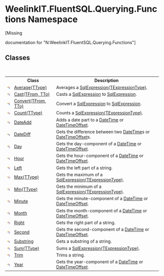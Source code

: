 # WeelinkIT.FluentSQL.Querying.Functions Namespace
 

\[Missing <summary> documentation for "N:WeelinkIT.FluentSQL.Querying.Functions"\]


## Classes
&nbsp;<table><tr><th></th><th>Class</th><th>Description</th></tr><tr><td>![Public class](media/pubclass.gif "Public class")</td><td><a href="d0c7666a-b4e0-3772-186a-fd1a192a1a37">Average(TType)</a></td><td>
Averages a <a href="6d3bd1b1-9588-4b2a-b617-fde5eea88b0a">SqlExpression(TExpressionType)</a>.</td></tr><tr><td>![Public class](media/pubclass.gif "Public class")</td><td><a href="c576cbdf-0713-0164-2d34-2c16b1fcb4cd">Cast(TFrom, TTo)</a></td><td>
Casts a <a href="6d3bd1b1-9588-4b2a-b617-fde5eea88b0a">SqlExpression<TFrom></a> to <a href="6d3bd1b1-9588-4b2a-b617-fde5eea88b0a">SqlExpression<To></a>.</td></tr><tr><td>![Public class](media/pubclass.gif "Public class")</td><td><a href="3682d64d-904f-b030-2465-7ff640376273">Convert(TFrom, TTo)</a></td><td>
Convert a <a href="6d3bd1b1-9588-4b2a-b617-fde5eea88b0a">SqlExpression<TFrom></a> to <a href="6d3bd1b1-9588-4b2a-b617-fde5eea88b0a">SqlExpression<To></a>.</td></tr><tr><td>![Public class](media/pubclass.gif "Public class")</td><td><a href="5bdd7b8a-9575-2e0e-5bc4-ad05d284d209">Count(TType)</a></td><td>
Counts a <a href="6d3bd1b1-9588-4b2a-b617-fde5eea88b0a">SqlExpression(TExpressionType)</a>.</td></tr><tr><td>![Public class](media/pubclass.gif "Public class")</td><td><a href="7373cee8-f788-265a-2b70-a9d1ea9d411e">DateAdd</a></td><td>
Adds a date part to a <a href="http://msdn2.microsoft.com/en-us/library/03ybds8y" target="_blank">DateTime</a> or <a href="http://msdn2.microsoft.com/en-us/library/bb341783" target="_blank">DateTimeOffset</a>.</td></tr><tr><td>![Public class](media/pubclass.gif "Public class")</td><td><a href="10aaa63e-4103-b7d5-cd66-59e17fcae9cd">DateDiff</a></td><td>
Gets the difference between two <a href="http://msdn2.microsoft.com/en-us/library/03ybds8y" target="_blank">DateTime</a>s or <a href="http://msdn2.microsoft.com/en-us/library/bb341783" target="_blank">DateTimeOffset</a>s.</td></tr><tr><td>![Public class](media/pubclass.gif "Public class")</td><td><a href="77df8832-7079-b85a-9fb5-2a55f998b375">Day</a></td><td>
Gets the day-component of a <a href="http://msdn2.microsoft.com/en-us/library/03ybds8y" target="_blank">DateTime</a> or <a href="http://msdn2.microsoft.com/en-us/library/bb341783" target="_blank">DateTimeOffset</a>.</td></tr><tr><td>![Public class](media/pubclass.gif "Public class")</td><td><a href="15e2b13d-6906-70ff-895b-d1d4fd428c96">Hour</a></td><td>
Gets the hour-component of a <a href="http://msdn2.microsoft.com/en-us/library/03ybds8y" target="_blank">DateTime</a> or <a href="http://msdn2.microsoft.com/en-us/library/bb341783" target="_blank">DateTimeOffset</a>.</td></tr><tr><td>![Public class](media/pubclass.gif "Public class")</td><td><a href="70d7c975-8a4b-b51d-82b8-b57e837c781d">Left</a></td><td>
Gets the left part of a string.</td></tr><tr><td>![Public class](media/pubclass.gif "Public class")</td><td><a href="92924520-4bf9-8667-b52f-ea88bac08c43">Max(TType)</a></td><td>
Gets the maximum of a <a href="6d3bd1b1-9588-4b2a-b617-fde5eea88b0a">SqlExpression(TExpressionType)</a>.</td></tr><tr><td>![Public class](media/pubclass.gif "Public class")</td><td><a href="b5a07304-58fd-d8c1-8787-5b22d2980242">Min(TType)</a></td><td>
Gets the minimum of a <a href="6d3bd1b1-9588-4b2a-b617-fde5eea88b0a">SqlExpression(TExpressionType)</a>.</td></tr><tr><td>![Public class](media/pubclass.gif "Public class")</td><td><a href="1f8922ac-6a38-0fa7-3b7d-a628b0882c82">Minute</a></td><td>
Gets the minute-component of a <a href="http://msdn2.microsoft.com/en-us/library/03ybds8y" target="_blank">DateTime</a> or <a href="http://msdn2.microsoft.com/en-us/library/bb341783" target="_blank">DateTimeOffset</a>.</td></tr><tr><td>![Public class](media/pubclass.gif "Public class")</td><td><a href="7a8748f9-0ba8-a2d9-3714-931c6c8fc6e1">Month</a></td><td>
Gets the month-component of a <a href="http://msdn2.microsoft.com/en-us/library/03ybds8y" target="_blank">DateTime</a> or <a href="http://msdn2.microsoft.com/en-us/library/bb341783" target="_blank">DateTimeOffset</a>.</td></tr><tr><td>![Public class](media/pubclass.gif "Public class")</td><td><a href="6117f281-885c-2c5e-8599-3b1aa74af444">Right</a></td><td>
Gets the right part of a string.</td></tr><tr><td>![Public class](media/pubclass.gif "Public class")</td><td><a href="7dd1b28a-3ab1-a551-df28-466379930330">Second</a></td><td>
Gets the second-component of a <a href="http://msdn2.microsoft.com/en-us/library/03ybds8y" target="_blank">DateTime</a> or <a href="http://msdn2.microsoft.com/en-us/library/bb341783" target="_blank">DateTimeOffset</a>.</td></tr><tr><td>![Public class](media/pubclass.gif "Public class")</td><td><a href="d9331432-b491-2f1c-d5fb-dbfcff379bc4">Substring</a></td><td>
Gets a substring of a string.</td></tr><tr><td>![Public class](media/pubclass.gif "Public class")</td><td><a href="c6b55f19-ca82-e61f-09bb-d893e7c1d881">Sum(TType)</a></td><td>
Sums a <a href="6d3bd1b1-9588-4b2a-b617-fde5eea88b0a">SqlExpression(TExpressionType)</a>.</td></tr><tr><td>![Public class](media/pubclass.gif "Public class")</td><td><a href="2f48899b-8af0-9b66-bd87-eb267b8d2f71">Trim</a></td><td>
Trims a string.</td></tr><tr><td>![Public class](media/pubclass.gif "Public class")</td><td><a href="e606bdea-c740-5335-3edd-06cc190f1120">Year</a></td><td>
Gets the year-component of a <a href="http://msdn2.microsoft.com/en-us/library/03ybds8y" target="_blank">DateTime</a> or <a href="http://msdn2.microsoft.com/en-us/library/bb341783" target="_blank">DateTimeOffset</a>.</td></tr></table>&nbsp;
